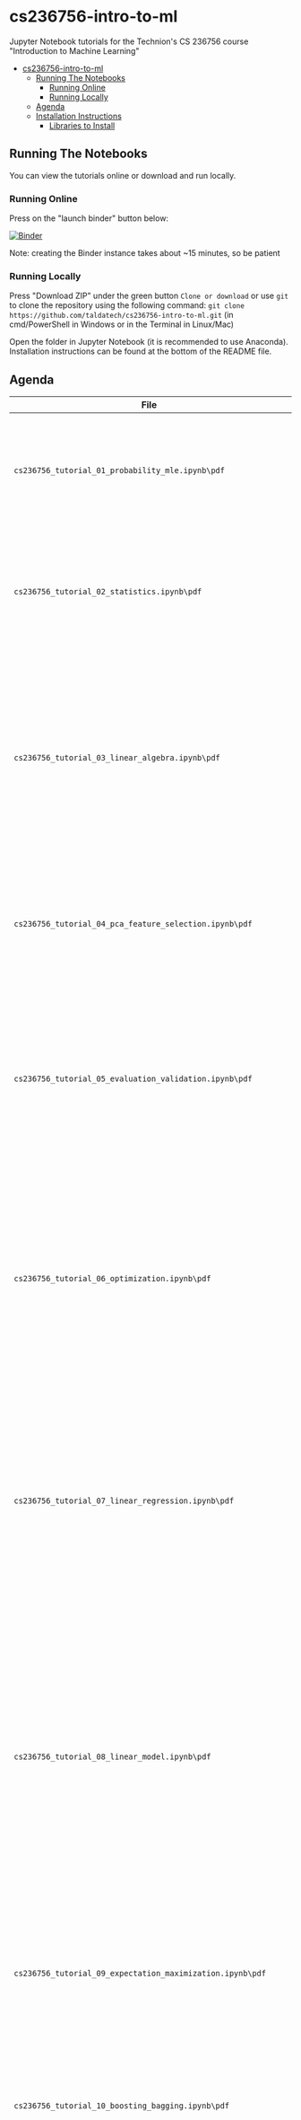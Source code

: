 # cs236756-intro-to-ml
Jupyter Notebook tutorials for the Technion's CS 236756 course "Introduction to Machine Learning"

- [cs236756-intro-to-ml](#cs236756-intro-to-ml)
  * [Running The Notebooks](#running-the-notebooks)
    + [Running Online](#running-online)
    + [Running Locally](#running-locally)
  * [Agenda](#agenda)
  * [Installation Instructions](#installation-instructions)
    + [Libraries to Install](#libraries-to-install)

## Running The Notebooks
You can view the tutorials online or download and run locally.

### Running Online
Press on the "launch binder" button below:

[![Binder](https://mybinder.org/badge_logo.svg)](https://mybinder.org/v2/gh/taldatech/cs236756-intro-to-ml/master)

Note: creating the Binder instance takes about ~15 minutes, so be patient

### Running Locally
Press "Download ZIP" under the green button `Clone or download` or use `git` to clone the repository using the 
following command: `git clone https://github.com/taldatech/cs236756-intro-to-ml.git` (in cmd/PowerShell in Windows or in the Terminal in Linux/Mac)

Open the folder in Jupyter Notebook (it is recommended to use Anaconda). Installation instructions can be found at the bottom of the README file.



## Agenda

|File       | Topics Covered |
|----------------|---------|
|`cs236756_tutorial_01_probability_mle.ipynb\pdf`|  Probability basics, random variables, Bayes rule, histograms, correlation, parameter estimation, Maximum Likelihood Estimation (MLE)|
|`cs236756_tutorial_02_statistics.ipynb\pdf`|  Statistics definitions, hypothesis testing steps, z-statistic, Central Limit Theorem (CLT), Area Under the Curve (AUC), error types, confusion matrix|
|`cs236756_tutorial_03_linear_algebra.ipynb\pdf`|  Linear Algebra basics (vectors, inner/outer product spaces, norms, linear dependency, matrix operations, matrix rank, range and nullspace), least-squares solution, eigenvalues and eigenvectors, Singuar Value Decomposition (SVD)|
|`cs236756_tutorial_04_pca_feature_selection.ipynb\pdf`|  Dimensionality Reduction, Outliers, PCA, SVD, Breast Cancer dataset, Feature Selection, Filter methods, Wrapper methods, RFE (scikit-learn)|
|`cs236756_tutorial_05_evaluation_validation.ipynb\pdf`|  Classifier Evaluation and Validation, metrics, accuracy, precision, recall, FN/TP rate, Confusion Matrix, F1 score, K-Fold Cross-Validation, train-validation-test split, holdout method, stratification, ROC curve|
|`cs236756_tutorial_06_optimization.ipynb\pdf`|  Optimization in ML, Gradient Descent, Batch Gradient Descent, Mini-Batch (MB) Gradient Descent, Stochastic Gradient Descent (SGD), Convexity, Uni/Multi-modal problems, Lagrangian and Largrange Multipliers, Constrained Optimization|
|`cs236756_tutorial_07_linear_regression.ipynb\pdf`|  Classification vs. Regression, NLL (Negative Log-Likelihood), MLE connection to MSE, Residual Analysis, Basis Functions Expansion, Feature Extraction, Linear and Polynomial Regression, Bias-Variance Tradeoff, Irreducible Error, Regularization (L1 + L2), Ridge and LASSO Regression|
|`cs236756_tutorial_08_linear_model.ipynb\pdf`|  Discriminative vs Generative Models, Linear Models, Perceptron, Least Mean Square (LMS) - Adaptive Linear Neuron (ADALINE), MLE with Bernoulli, Logistic Regression, Softmax, Maximum A Posteriori (MAP), Quadratic Discriminant Analysis (QDA), Naive Bayes, Linear Discriminant Analysis (LDA), One-vs-All Classification|
|`cs236756_tutorial_09_expectation_maximization.ipynb\pdf`| Soft Clustering, Hard Clustering, K-Means, Expectation Maximization (EM) Algorithm, Gaussian Mixture Model (GMM), Bernoulli Mixture Model (BMM), Dataset Generation with Scikit-Learn|
|`cs236756_tutorial_10_boosting_bagging.ipynb\pdf`| Ensemble Learning, Voting Classifiers, Hard Voting, Soft Voting, Random Forests, Bagging, Pasting, Bootstrap, Boodting, AdaBoost |
|`cs236756_tutorial_11_svm.ipynb\pdf`| Support Vector Machine (SVM), Linear SVM, Hard/Soft SVM, The Primal Problem, The Dual Problem, The Kernel Trick, Kernel SVM, RBF Kernel, Polynomial Kernel, The Mercer Condition  |
|`cs236756_tutorial_12_deep_learning_intro_backprop.ipynb\pdf`| Deep Learning Introduction, The XOR Problem, Multi-Layer Perceptron (MLP), Backpropagation, Activation Functions: Sigmoid, Tanh, ReLU, Forward Pass, Backward Pass, Boston Housing Dataset  |
|`cs236756_tutorial_13_pac_vc_dimension.ipynb\pdf`| Probably Approximately Correct (PAC) Learning, Risk, Empirical Risk, Empirical Risk Minimization (ERM), Inductive Bias, VC Dimension, Shattering, Dichotomy, No Free Lunch Theorem |
|`cs236756_tutorial_OX_decision_trees.ipynb\pdf`|  Decision Trees, The CART algorithm, Prunning, Regularization, Impurity Metrics, Entropy, Gini, Information Gain (IG), SplitInformation, Gain Ratio (GR), The Titanic Dataset, Tree Visualization with Scikit-Learn|
|`cs236756_exam_perparation.pdf`|  Exam Preparations Guidelines, Exam Questions Repository (External Sources)|

## Installation Instructions
1. Get Anaconda with Python 3, follow the instructions according to your OS (Windows/Mac/Linux) at: https://www.anaconda.com/distribution/
2. Create a new environment for the course (full guide at https://docs.conda.io/projects/conda/en/latest/user-guide/tasks/manage-environments.html#creating-an-environment-with-commands):
In Windows open `Anaconda Prompt` from the start menu, in Mac/Linux open the terminal and run `conda create --name ml_course`
3. To activate the environment, open the terminal (or `Anaconda Prompt` in Windows) and run `conda activate ml_course`
4. Install the required libraries according to the table below (to search for a specific library and the corresponding command you can also look at https://anaconda.org/)

### Libraries to Install
|Library         | Command to Run |
|----------------|---------|
|`Jupyter Notebook`|  `conda install -c conda-forge notebook`|
|`numpy`|  `conda install -c conda-forge numpy`|
|`matplotlib`|  `conda install -c conda-forge matplotlib`|
|`pandas`|  `conda install -c conda-forge pandas`|
|`scipy`| `conda install -c anaconda scipy `|
|`scikit-learn`|  `conda install -c conda-forge scikit-learn`|

5. To open the notbooks, run `jupyter notebook` in the terminal (or `Anaconda Prompt` in Windows) while the `ml_course` environment is activated.